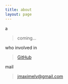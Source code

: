 ```yaml
---
title: about
layout: page
---
```


a

> coming...

who involved in

> [GitHub](https://github.com/bizhishui)

mail

> jmaximelv@gmail.com
